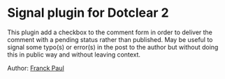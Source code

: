 Signal plugin for Dotclear 2
============================

This plugin add a checkbox to the comment form in order to deliver the comment with a pending status rather than published.
May be useful to signal some typo(s) or error(s) in the post to the author but without doing this in public way and without leaving context.

Author: [Franck Paul](https://open-time.net/)
